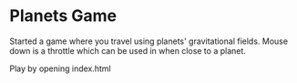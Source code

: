 Planets Game
=======

Started a game where you travel using planets' gravitational fields.
Mouse down is a throttle which can be used in when close to a planet.

Play by opening index.html
